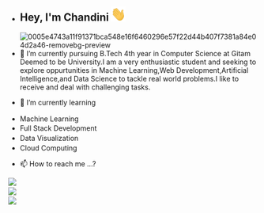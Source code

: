 - <h2> Hey, I'm Chandini <img src="https://raw.githubusercontent.com/ABSphreak/ABSphreak/master/gifs/Hi.gif" width="30px"></h2><img align="right" src="https://media.istockphoto.com/vectors/working-from-home-office-person-sitting-on-table-workplace-or-girl-vector-id1222740603?b=1&k=6&m=1222740603&s=170667a&w=0&h=Y2yyjzam1kaVQFhtyTygbmP_BAp_l2BDquW67hkcM9o=" alt="0005e4743a11f91371bca548e16f6460296e57f22d44b407f7381a84e04d2a46-removebg-preview" border="0">


- 👀 I’m currently pursuing B.Tech 4th year in Computer Science at Gitam Deemed to be University.I am a very enthusiastic student and seeking to explore oppurtunities in Machine Learning,Web Development,Artificial Intelligence,and Data Science to tackle real world problems.I like to receive and deal with challenging tasks.

- 🌱 I’m currently learning 
 * Machine Learning <img height=16 width=16 src="https://static.thenounproject.com/png/2010152-200.png"/> 
 * Full Stack Development <img height=16 width=16 src="https://image.flaticon.com/icons/png/512/919/919827.png"/> <img height=16 width=16 src="https://3.bp.blogspot.com/-oRSUw_TmO9o/XIb61m88fcI/AAAAAAAAIq0/vnxl2zzsXEQsnHI2fH4GjKu_ZT0urRo4wCK4BGAYYCw/s1600/icon%2Bcss%2B3.png"/><img height=16 width=16 src="https://cdn.iconscout.com/icon/free/png-256/javascript-2038874-1720087.png"/><img height=16 width=16 src="https://image.flaticon.com/icons/png/512/29/29540.png"/><img height=16 width=16 src="https://image.flaticon.com/icons/png/512/2306/2306109.png"/>
 * Data Visualization <img height=17 width=18 src="https://www.vhv.rs/dpng/d/467-4670884_analytics-icon-png-png-download-data-clipart-black.png"/>
 * Cloud Computing <img height=17 width=18 src="https://cdn.iconscout.com/icon/free/png-256/cloud-computing-2807433-2332489.png"/>

- 📫 How to reach me ...?
<p align="left">
  <a target="_blank"href="https://www.linkedin.com/in/chandini-senapathi-244248187 "><img src="https://img.shields.io/badge/linkedin-%230077B5.svg?&style=for-the-badge&logo=linkedin&logoColor=white" /></a>&nbsp;&nbsp;&nbsp;&nbsp;<br/>
  <a target="_blank"href="https://www.instagram.com/chandini_senapathi/?r=nametag"><img src="https://img.shields.io/badge/-INSTAGRAM-cc0099?&style=for-the-badge&logo=instagram&logoColor=white" /></a>&nbsp;&nbsp;&nbsp;&nbsp;<br/>
 <a target="_blank"href="https://github.com/Chandini32"><img src="https://img.shields.io/badge/GitHub-black.svg?&style=for-the-badge&logo=github&logoColor=white" /></a>&nbsp;&nbsp;&nbsp;&nbsp;<br/>
 
      

<!---
Chandini32/Chandini32 is a ✨ special ✨ repository because its `README.md` (this file) appears on your GitHub profile.
You can click the Preview link to take a look at your changes.
--->
